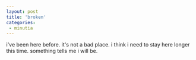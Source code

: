 ```yaml
---
layout: post
title: 'broken'
categories:
 - minutia
---
```


i've been here before. it's not a bad place. i think i need to stay here longer this time. something tells me i will be.